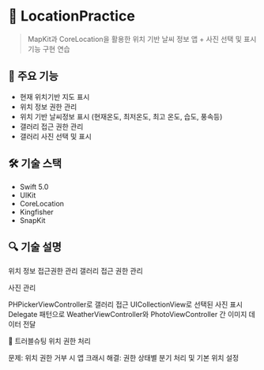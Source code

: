 # 📱 LocationPractice
> MapKit과 CoreLocation을 활용한 위치 기반 날씨 정보 앱 + 사진 선택 및 표시기능 구현 연습

## 💫 주요 기능
- 현재 위치기반 지도 표시
- 위치 정보 권한 관리
- 위치 기반 날씨정보 표시 (현재온도, 최저온도, 최고 온도, 습도, 풍속등)
- 갤러리 접근 권한 관리
- 갤러리 사진 선택 및 표시


## 🛠 기술 스택
- Swift 5.0
- UIKit
- CoreLocation
- Kingfisher
- SnapKit

## 🔍 기술 설명
위치 정보 접근권한 관리
갤러리 접근 권한 관리

사진 관리

PHPickerViewController로 갤러리 접근
UICollectionView로 선택된 사진 표시
Delegate 패턴으로 WeatherViewController와 PhotoViewController 간 이미지 데이터 전달

🚨 트러블슈팅
위치 권한 처리

문제: 위치 권한 거부 시 앱 크래시
해결: 권한 상태별 분기 처리 및 기본 위치 설정
